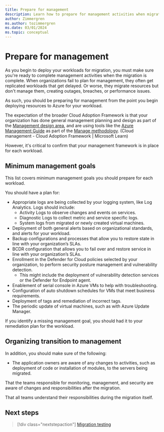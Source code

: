```yaml
---
title: Prepare for management
description: Learn how to prepare for management activities when migrating workloads to Azure with the Cloud Adoption Framework.
author: Zimmergren
ms.author: tozimmergren
ms.date: 03/01/2024
ms.topic: conceptual
---
```


# Prepare for management

As you begin to deploy your workloads for migration, you must make sure you're ready to complete management activities when the migration is complete. When organizations fail to plan for management, they often get replicated workloads that get delayed. Or worse, they migrate resources but don't manage them, creating outages, breaches, or performance issues.

As such, you should be preparing for management from the point you begin deploying resources to Azure for your workload.

The expectation of the broader Cloud Adoption Framework is that your organization has done general management planning and design as part of the [Management design area](/azure/cloud-adoption-framework/ready/landing-zone/design-area/management), and are using tools like the [Azure Management Guide](/azure/cloud-adoption-framework/manage/azure-management-guide/) as part of the [Manage methodology](/azure/cloud-adoption-framework/manage/). (Cloud management - Cloud Adoption Framework | Microsoft Learn)

However, it's critical to confirm that your management framework is in place for each workload.

## Minimum management goals

This list covers minimum management goals you should prepare for each workload.

You should have a plan for:

- Appropriate logs are being collected by your logging system, like Log Analytics. Logs should include:
  - Activity Logs to observe changes and events on services.
  - Diagnostic Logs to collect metric and service specific logs.
  - System logs from migrated or newly created virtual machines.
- Deployment of both general alerts based on organizational standards, and alerts for your workload.
- Backup configurations and processes that allow you to restore state in line with your organization’s SLAs.
- BCDR configuration that allows you to fail over and restore service in line with your organization’s SLAs.
- Enrollment in the Defender for Cloud policies selected by your organization, to perform security posture management and vulnerability detection.
  - This might include the deployment of vulnerability detection services or the Defender for Endpoint agent.
- Enablement of serial console in Azure VMs to help with troubleshooting.
- Configuration of auto shutdown schedules for VMs that meet business requirements.
- Deployment of tags and remediation of incorrect tags.
- The periodic update of virtual machines, such as with Azure Update Manager.

If you identify a missing management goal, you should had it to your remediation plan for the workload.

## Organizing transition to management

In addition, you should make sure of the following:

- The application owners are aware of any changes to activities, such as deployment of code or installation of modules, to the servers being migrated.

That the teams responsible for monitoring, management, and security are aware of changes and responsibilities after the migration.

That all teams understand their responsibilities during the migration itself.

## Next steps

> [!div class="nextstepaction"]
> [Migration testing](./migration-testing.md)